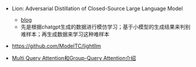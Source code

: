 


- Lion: Adversarial Distillation of Closed-Source Large Language Model
  - [blog](https://mp.weixin.qq.com/s/_LQVHMJqPzMzIuM4wsO2Dw)
  - 先是根据chatgpt生成的数据进行模仿学习；基于小模型的生成结果来判别难样本；再生成数据来学习这种难样本

- https://github.com/ModelTC/lightllm

- [Multi Query Attention和Group-Query Attention介绍](https://mp.weixin.qq.com/s/wOyDpxcxKATxGrP8W-1w2Q)